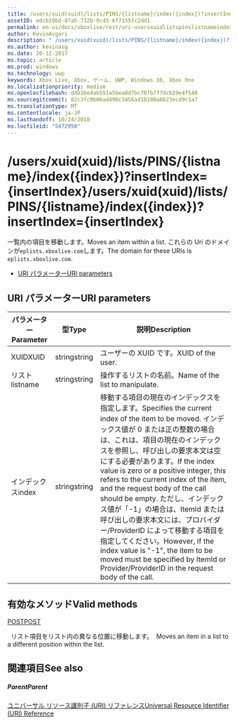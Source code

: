 ```yaml
---
title: /users/xuid(xuid)/lists/PINS/{listname}/index({index})?insertIndex={insertIndex}
assetID: edcb19bd-87a5-732b-0c45-6f7355fc2dd1
permalink: en-us/docs/xboxlive/rest/uri-usersxuidlistspinslistnameindex.html
author: KevinAsgari
description: " /users/xuid(xuid)/lists/PINS/{listname}/index({index})?insertIndex={insertIndex}"
ms.author: kevinasg
ms.date: 20-12-2017
ms.topic: article
ms.prod: windows
ms.technology: uwp
keywords: Xbox Live, Xbox, ゲーム, UWP, Windows 10, Xbox One
ms.localizationpriority: medium
ms.openlocfilehash: d4b1be4ab591a5bea8d7bc70fb7f7dcb29e4f548
ms.sourcegitcommit: 82c3fc0b06ad490c3456ad18180a6b23ecd9c1a7
ms.translationtype: MT
ms.contentlocale: ja-JP
ms.lasthandoff: 10/24/2018
ms.locfileid: "5472950"
---
```

# <a name="usersxuidxuidlistspinslistnameindexindexinsertindexinsertindex"></a><span data-ttu-id="ef1b6-104">/users/xuid(xuid)/lists/PINS/{listname}/index({index})?insertIndex={insertIndex}</span><span class="sxs-lookup"><span data-stu-id="ef1b6-104">/users/xuid(xuid)/lists/PINS/{listname}/index({index})?insertIndex={insertIndex}</span></span>
<span data-ttu-id="ef1b6-105">一覧内の項目を移動します。</span><span class="sxs-lookup"><span data-stu-id="ef1b6-105">Moves an item within a list.</span></span> <span data-ttu-id="ef1b6-106">これらの Uri のドメインが`eplists.xboxlive.com`します。</span><span class="sxs-lookup"><span data-stu-id="ef1b6-106">The domain for these URIs is `eplists.xboxlive.com`.</span></span>
 
  * [<span data-ttu-id="ef1b6-107">URI パラメーター</span><span class="sxs-lookup"><span data-stu-id="ef1b6-107">URI parameters</span></span>](#ID4EV)
 
<a id="ID4EV"></a>

 
## <a name="uri-parameters"></a><span data-ttu-id="ef1b6-108">URI パラメーター</span><span class="sxs-lookup"><span data-stu-id="ef1b6-108">URI parameters</span></span> 
 
| <span data-ttu-id="ef1b6-109">パラメーター</span><span class="sxs-lookup"><span data-stu-id="ef1b6-109">Parameter</span></span>| <span data-ttu-id="ef1b6-110">型</span><span class="sxs-lookup"><span data-stu-id="ef1b6-110">Type</span></span>| <span data-ttu-id="ef1b6-111">説明</span><span class="sxs-lookup"><span data-stu-id="ef1b6-111">Description</span></span>| 
| --- | --- | --- | 
| <span data-ttu-id="ef1b6-112">XUID</span><span class="sxs-lookup"><span data-stu-id="ef1b6-112">XUID</span></span>| <span data-ttu-id="ef1b6-113">string</span><span class="sxs-lookup"><span data-stu-id="ef1b6-113">string</span></span>| <span data-ttu-id="ef1b6-114">ユーザーの XUID です。</span><span class="sxs-lookup"><span data-stu-id="ef1b6-114">XUID of the user.</span></span>| 
| <span data-ttu-id="ef1b6-115">リスト</span><span class="sxs-lookup"><span data-stu-id="ef1b6-115">listname</span></span>| <span data-ttu-id="ef1b6-116">string</span><span class="sxs-lookup"><span data-stu-id="ef1b6-116">string</span></span>| <span data-ttu-id="ef1b6-117">操作するリストの名前。</span><span class="sxs-lookup"><span data-stu-id="ef1b6-117">Name of the list to manipulate.</span></span>| 
| <span data-ttu-id="ef1b6-118">インデックス</span><span class="sxs-lookup"><span data-stu-id="ef1b6-118">index</span></span>| <span data-ttu-id="ef1b6-119">string</span><span class="sxs-lookup"><span data-stu-id="ef1b6-119">string</span></span>| <span data-ttu-id="ef1b6-120">移動する項目の現在のインデックスを指定します。</span><span class="sxs-lookup"><span data-stu-id="ef1b6-120">Specifies the current index of the item to be moved.</span></span> <span data-ttu-id="ef1b6-121">インデックス値が 0 または正の整数の場合は、これは、項目の現在のインデックスを参照し、呼び出しの要求本文は空にする必要があります。</span><span class="sxs-lookup"><span data-stu-id="ef1b6-121">If the index value is zero or a positive integer, this refers to the current index of the item, and the request body of the call should be empty.</span></span> <span data-ttu-id="ef1b6-122">ただし、インデックス値が「-1」の場合は、ItemId または呼び出しの要求本文には、プロバイダー/ProviderID によって移動する項目を指定してください。</span><span class="sxs-lookup"><span data-stu-id="ef1b6-122">However, if the index value is "-1", the item to be moved must be specified by ItemId or Provider/ProviderID in the request body of the call.</span></span> | 
  
<a id="ID4EHC"></a>

 
## <a name="valid-methods"></a><span data-ttu-id="ef1b6-123">有効なメソッド</span><span class="sxs-lookup"><span data-stu-id="ef1b6-123">Valid methods</span></span>

[<span data-ttu-id="ef1b6-124">POST</span><span class="sxs-lookup"><span data-stu-id="ef1b6-124">POST</span></span>](uri-usersxuidlistspinslistnameindexpost.md)

<span data-ttu-id="ef1b6-125">&nbsp;&nbsp;リスト項目をリスト内の異なる位置に移動します。</span><span class="sxs-lookup"><span data-stu-id="ef1b6-125">&nbsp;&nbsp;Moves an item in a list to a different position within the list.</span></span>
 
<a id="ID4ERC"></a>

 
## <a name="see-also"></a><span data-ttu-id="ef1b6-126">関連項目</span><span class="sxs-lookup"><span data-stu-id="ef1b6-126">See also</span></span>
 
<a id="ID4ETC"></a>

 
##### <a name="parent"></a><span data-ttu-id="ef1b6-127">Parent</span><span class="sxs-lookup"><span data-stu-id="ef1b6-127">Parent</span></span> 

[<span data-ttu-id="ef1b6-128">ユニバーサル リソース識別子 (URI) リファレンス</span><span class="sxs-lookup"><span data-stu-id="ef1b6-128">Universal Resource Identifier (URI) Reference</span></span>](../atoc-xboxlivews-reference-uris.md)

   